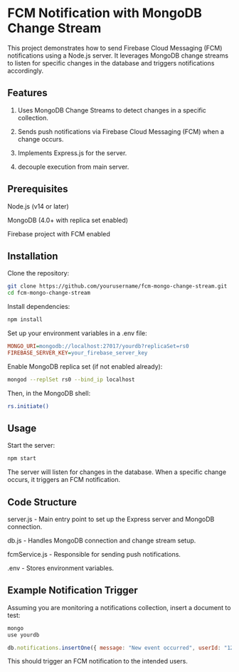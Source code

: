 # FCM Notification with MongoDB Change Stream

This project demonstrates how to send Firebase Cloud Messaging (FCM) notifications using a Node.js server. It leverages MongoDB change streams to listen for specific changes in the database and triggers notifications accordingly.

## Features

1. Uses MongoDB Change Streams to detect changes in a specific collection.

2. Sends push notifications via Firebase Cloud Messaging (FCM) when a change occurs.

3. Implements Express.js for the server.

4. decouple execution from main server. 

## Prerequisites

Node.js (v14 or later)

MongoDB (4.0+ with replica set enabled)

Firebase project with FCM enabled

## Installation

Clone the repository:

```sh
git clone https://github.com/yourusername/fcm-mongo-change-stream.git
cd fcm-mongo-change-stream
```

Install dependencies:

```sh
npm install
```

Set up your environment variables in a .env file:

```ini
MONGO_URI=mongodb://localhost:27017/yourdb?replicaSet=rs0
FIREBASE_SERVER_KEY=your_firebase_server_key
```

Enable MongoDB replica set (if not enabled already):

```sh
mongod --replSet rs0 --bind_ip localhost
```

Then, in the MongoDB shell:

```sh
rs.initiate()
```

## Usage

Start the server:

```sh
npm start
```

The server will listen for changes in the database. When a specific change occurs, it triggers an FCM notification.

## Code Structure

server.js - Main entry point to set up the Express server and MongoDB connection.

db.js - Handles MongoDB connection and change stream setup.

fcmService.js - Responsible for sending push notifications.

.env - Stores environment variables.

## Example Notification Trigger

Assuming you are monitoring a notifications collection, insert a document to test:

```sh
mongo
use yourdb
```

```js
db.notifications.insertOne({ message: "New event occurred", userId: "12345" });
```

This should trigger an FCM notification to the intended users.
